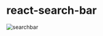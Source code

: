 # react-search-bar
![searchbar](https://github.com/rubaiyat-sholi/Searchbar_using_React/assets/66530752/4c377fed-8a95-442a-9935-20875f9f85a3)
